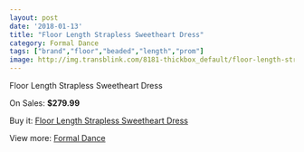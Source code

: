```yaml
---
layout: post
date: '2018-01-13'
title: "Floor Length Strapless Sweetheart Dress"
category: Formal Dance
tags: ["brand","floor","beaded","length","prom"]
image: http://img.transblink.com/8181-thickbox_default/floor-length-strapless-sweetheart-dress.jpg
---
```

Floor Length Strapless Sweetheart Dress

On Sales: **$279.99**
<a href="https://www.transblink.com/en/formal-dance/2670-floor-length-strapless-sweetheart-dress.html"><amp-img layout="responsive" width="600" height="600" src="//img.transblink.com/8181-thickbox_default/floor-length-strapless-sweetheart-dress.jpg" alt="Floor Length Strapless Sweetheart Dress 0" /></a>
<a href="https://www.transblink.com/en/formal-dance/2670-floor-length-strapless-sweetheart-dress.html"><amp-img layout="responsive" width="600" height="600" src="//img.transblink.com/8183-thickbox_default/floor-length-strapless-sweetheart-dress.jpg" alt="Floor Length Strapless Sweetheart Dress 1" /></a>
<a href="https://www.transblink.com/en/formal-dance/2670-floor-length-strapless-sweetheart-dress.html"><amp-img layout="responsive" width="600" height="600" src="//img.transblink.com/8182-thickbox_default/floor-length-strapless-sweetheart-dress.jpg" alt="Floor Length Strapless Sweetheart Dress 2" /></a>

Buy it: [Floor Length Strapless Sweetheart Dress](https://www.transblink.com/en/formal-dance/2670-floor-length-strapless-sweetheart-dress.html "Floor Length Strapless Sweetheart Dress")

View more: [Formal Dance](https://www.transblink.com/en/6-formal-dance "Formal Dance")